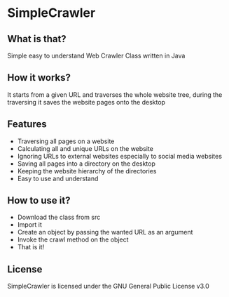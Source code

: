 # SimpleCrawler

## What is that?

Simple easy to understand Web Crawler Class written in Java

## How it works?

It starts from a given URL and traverses the whole website tree, during the traversing it
saves the website pages onto the desktop

## Features

* Traversing all pages on a website
* Calculating all and unique URLs on the website
* Ignoring URLs to external websites especially to social media websites
* Saving all pages into a directory on the desktop
* Keeping the website hierarchy of the directories
* Easy to use and understand

## How to use it?

* Download the class from src
* Import it
* Create an object by passing the wanted URL as an argument
* Invoke the crawl method on the object
* That is it!

## License

SimpleCrawler is licensed under the GNU General Public License v3.0
